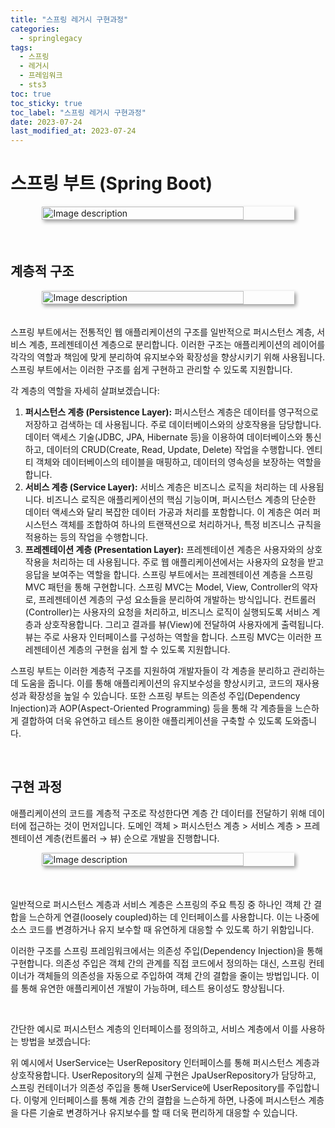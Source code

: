 ```yaml
---
title: "스프링 레거시 구현과정"
categories:
  - springlegacy
tags:
  - 스프링
  - 레거시
  - 프레임워크
  - sts3
toc: true
toc_sticky: true
toc_label: "스프링 레거시 구현과정"
date: 2023-07-24
last_modified_at: 2023-07-24
---
```



# **스프링 부트 (Spring Boot)**

<div style=" display : flex; justify-content: center;">
	<img src="{{site.baseurl}}/images/springlegacy/1.jpg" alt="Image description" style="width: 80%; height: 40%; margin-bottom: 20px; box-shadow: 3px 3px 6px rgba(0,0,0,0.4);">
</div>

<br/>

## 계층적 구조

<div style=" display : flex; justify-content: center;">
	<img src="{{site.baseurl}}/images/springlegacy/3.jpg" alt="Image description" style="width: 80%; height: 40%; margin-bottom: 20px; box-shadow: 3px 3px 6px rgba(0,0,0,0.4);">
</div>

스프링 부트에서는 전통적인 웹 애플리케이션의 구조를 일반적으로 퍼시스턴스 계층, 서비스 계층, 프레젠테이션 계층으로 분리합니다. 이러한 구조는 애플리케이션의 레이어를 각각의 역할과 책임에 맞게 분리하여 유지보수와 확장성을 향상시키기 위해 사용됩니다. 스프링 부트에서는 이러한 구조를 쉽게 구현하고 관리할 수 있도록 지원합니다.

각 계층의 역할을 자세히 살펴보겠습니다:

1. **퍼시스턴스 계층 (Persistence Layer):**
퍼시스턴스 계층은 데이터를 영구적으로 저장하고 검색하는 데 사용됩니다. 주로 데이터베이스와의 상호작용을 담당합니다. 데이터 액세스 기술(JDBC, JPA, Hibernate 등)을 이용하여 데이터베이스와 통신하고, 데이터의 CRUD(Create, Read, Update, Delete) 작업을 수행합니다. 엔티티 객체와 데이터베이스의 테이블을 매핑하고, 데이터의 영속성을 보장하는 역할을 합니다.
2. **서비스 계층 (Service Layer):**
서비스 계층은 비즈니스 로직을 처리하는 데 사용됩니다. 비즈니스 로직은 애플리케이션의 핵심 기능이며, 퍼시스턴스 계층의 단순한 데이터 액세스와 달리 복잡한 데이터 가공과 처리를 포함합니다. 이 계층은 여러 퍼시스턴스 객체를 조합하여 하나의 트랜잭션으로 처리하거나, 특정 비즈니스 규칙을 적용하는 등의 작업을 수행합니다.
3. **프레젠테이션 계층 (Presentation Layer):**
프레젠테이션 계층은 사용자와의 상호작용을 처리하는 데 사용됩니다. 주로 웹 애플리케이션에서는 사용자의 요청을 받고 응답을 보여주는 역할을 합니다. 스프링 부트에서는 프레젠테이션 계층을 스프링 MVC 패턴을 통해 구현합니다. 스프링 MVC는 Model, View, Controller의 약자로, 프레젠테이션 계층의 구성 요소들을 분리하여 개발하는 방식입니다. 컨트롤러(Controller)는 사용자의 요청을 처리하고, 비즈니스 로직이 실행되도록 서비스 계층과 상호작용합니다. 그리고 결과를 뷰(View)에 전달하여 사용자에게 출력됩니다. 뷰는 주로 사용자 인터페이스를 구성하는 역할을 합니다. 스프링 MVC는 이러한 프레젠테이션 계층의 구현을 쉽게 할 수 있도록 지원합니다.

스프링 부트는 이러한 계층적 구조를 지원하여 개발자들이 각 계층을 분리하고 관리하는 데 도움을 줍니다. 이를 통해 애플리케이션의 유지보수성을 향상시키고, 코드의 재사용성과 확장성을 높일 수 있습니다. 또한 스프링 부트는 의존성 주입(Dependency Injection)과 AOP(Aspect-Oriented Programming) 등을 통해 각 계층들을 느슨하게 결합하여 더욱 유연하고 테스트 용이한 애플리케이션을 구축할 수 있도록 도와줍니다.

<br/>

## 구현 과정

애플리케이션의 코드를 계층적 구조로 작성한다면 계층 간 데이터를 전달하기 위해 데이터에 접근하는 것이 먼저입니다. 도메인 객체 > 퍼시스턴스 계층 > 서비스 계층 > 프레젠테이션 계층(컨트롤러 → 뷰) 순으로 개발을 진행합니다.

<div style=" display : flex; justify-content: center;">
	<img src="{{site.baseurl}}/images/springlegacy/4.jpg" alt="Image description" style="width: 80%; height: 40%; margin-bottom: 20px; box-shadow: 3px 3px 6px rgba(0,0,0,0.4);">
</div>

<br/>

일반적으로 퍼시스턴스 계층과 서비스 계층은 스프링의 주요 특징 중 하나인 객체 간 결합을 느슨하게 연결(loosely coupled)하는 데 인터페이스를 사용합니다. 이는 나중에 소스 코드를 변경하거나 유지 보수할 때 유연하게 대응할 수 있도록 하기 위함입니다.

이러한 구조를 스프링 프레임워크에서는 의존성 주입(Dependency Injection)을 통해 구현합니다. 의존성 주입은 객체 간의 관계를 직접 코드에서 정의하는 대신, 스프링 컨테이너가 객체들의 의존성을 자동으로 주입하여 객체 간의 결합을 줄이는 방법입니다. 이를 통해 유연한 애플리케이션 개발이 가능하며, 테스트 용이성도 향상됩니다.

<br/>

간단한 예시로 퍼시스턴스 계층의 인터페이스를 정의하고, 서비스 계층에서 이를 사용하는 방법을 보겠습니다:

<script src="https://gist.github.com/junyihong/66abe17ebb92edafc9f21410fba69658.js"></script>

위 예시에서 UserService는 UserRepository 인터페이스를 통해 퍼시스턴스 계층과 상호작용합니다. UserRepository의 실제 구현은 JpaUserRepository가 담당하고, 스프링 컨테이너가 의존성 주입을 통해 UserService에 UserRepository를 주입합니다. 이렇게 인터페이스를 통해 계층 간의 결합을 느슨하게 하면, 나중에 퍼시스턴스 계층을 다른 기술로 변경하거나 유지보수를 할 때 더욱 편리하게 대응할 수 있습니다.